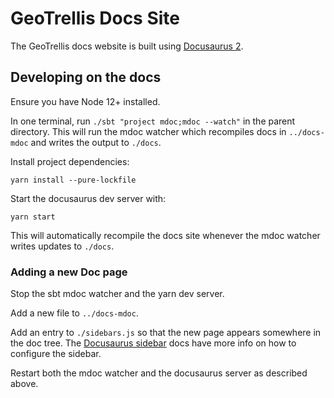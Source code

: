 # GeoTrellis Docs Site

The GeoTrellis docs website is built using [Docusaurus 2](https://v2.docusaurus.io/).

## Developing on the docs

Ensure you have Node 12+ installed.

In one terminal, run `./sbt "project mdoc;mdoc --watch"` in the parent directory.
This will run the mdoc watcher which recompiles docs in `../docs-mdoc` and writes the output to `./docs`.

Install project dependencies:

```shell
yarn install --pure-lockfile
```

Start the docusaurus dev server with:

```shell
yarn start
```

This will automatically recompile the docs site whenever the mdoc watcher writes updates to `./docs`.

### Adding a new Doc page

Stop the sbt mdoc watcher and the yarn dev server.

Add a new file to `../docs-mdoc`.

Add an entry to `./sidebars.js` so that the new page appears somewhere in the doc tree. The [Docusaurus sidebar](https://v2.docusaurus.io/docs/docs-introduction#sidebar) docs have more info on how to configure the sidebar.

Restart both the mdoc watcher and the docusaurus server as described above.
